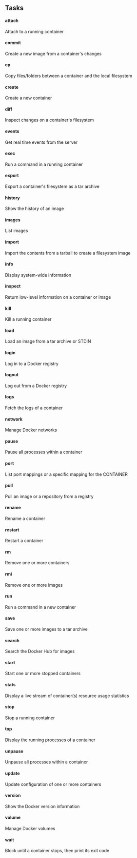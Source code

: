 ## Tasks

#### attach
Attach to a running container

#### commit
Create a new image from a container's changes

#### cp
Copy files/folders between a container and the local filesystem

#### create
Create a new container

#### diff
Inspect changes on a container's filesystem

#### events
Get real time events from the server

#### exec    
Run a command in a running container

#### export
Export a container's filesystem as a tar archive

#### history
Show the history of an image

#### images
List images

#### import
Import the contents from a tarball to create a filesystem image

#### info
Display system-wide information

#### inspect
Return low-level information on a container or image

#### kill
Kill a running container

#### load
Load an image from a tar archive or STDIN

#### login
Log in to a Docker registry

#### logout
Log out from a Docker registry

#### logs
Fetch the logs of a container

#### network
Manage Docker networks

#### pause
Pause all processes within a container

#### port
List port mappings or a specific mapping for the CONTAINER

#### pull
Pull an image or a repository from a registry

#### rename
Rename a container

#### restart
Restart a container

#### rm
Remove one or more containers

#### rmi
Remove one or more images

#### run
Run a command in a new container

#### save
Save one or more images to a tar archive

#### search
Search the Docker Hub for images

#### start
Start one or more stopped containers

#### stats
Display a live stream of container(s) resource usage statistics

#### stop
Stop a running container

#### top
Display the running processes of a container

#### unpause
Unpause all processes within a container

#### update
Update configuration of one or more containers

#### version
Show the Docker version information

#### volume
Manage Docker volumes

#### wait
Block until a container stops, then print its exit code
